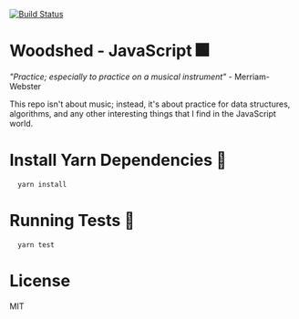 [![Build Status](https://travis-ci.org/walterscarborough/woodshed-js.svg?branch=master)](https://travis-ci.org/walterscarborough/woodshed-js)

# Woodshed - JavaScript 🎆
 *"Practice; especially to practice on a musical instrument"* - Merriam-Webster

This repo isn't about music; instead, it's about practice for data structures, algorithms, and any other interesting things that I find in the JavaScript world.

# Install Yarn Dependencies 🚧
```
  yarn install
```

# Running Tests 🔬
```
  yarn test
```

# License
MIT
